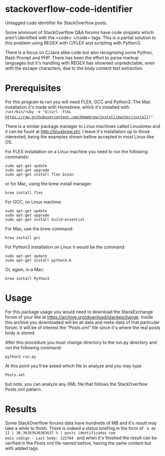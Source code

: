 # stackoverflow-code-identifier
Untagged code identifier for StackOverflow posts.

Some ammount of StackOverflow Q&A forums have code snippets which aren't identified with the &lt;code&gt; &lt;/code&gt; tags. This is a partial solution to this problem using REGEX with C/FLEX and scripting with Python3.

There is a focus on C/Java alike code but also recognising some Python, Bash Prompt and PHP. There has been the effort to parse markup languages but it's handling with REGEX has showned unpredictable, even with the escape characters, due to the body content text extraction.

# Prerequisites

For this program to run you will need FLEX, GCC and Python3.
The Mac installation it's made with Homebrew, whick it's installed with  
<code>/usr/bin/ruby -e "$(curl -fsSL https://raw.githubusercontent.com/Homebrew/install/master/install)"</code>. 

There is a similar package manager to Linux machines called Linuxbrew and it can be fount at http://linuxbrew.sh/. I leave it's installation up to those interested, being the examples shown bellow accepted in most Linux-like OS.

For FLEX installation on a Linux machine you need to run the following commands:
  ```
  sudo apt-get update 
  sudo apt-get upgrade 
  sudo apt-get install flex bison
  ```
  or for Mac, using the brew install manager:
  ```
  brew install flex
  ```

For GCC, on Linux machine:
  ```
  sudo apt-get update
  sudo apt-get upgrade
  sudo apt-get install build-essential
  ```
  For Mac, use the brew command:
  ``` 
  brew install gcc
  ```
For Python3 installation on Linux it would be the command:
  ```
  sudo apt-get update
  sudo apt-get install python3.6
  ```
  Or, again, in a Mac:
  ```
  brew install Python3
  ```


# Usage

For this package usage you would need to download the StackExchange forum of your like at https://archive.org/download/stackexchange. Inside this archive you downloaded will be all data and meta-data of that particular forum. It will be of interest the "Posts.xml" file since it's where the real posts body is stored. 

After this procedure you must change directory to the run.py directory and run the following command:
```
python3 run.py
```
At this point you'll be asked which file to analyze and you may type
``` 
Posts.xml
```
but note, you can analyze any XML file that follows the StackOverflow Posts.xml pattern.

# Results
Some StackOverflow forums data have hundreds of MB and it's result may take a while to finish. There is indeed a status briefing in the form of <code> 4  de  11  ( 36.36363636363637 % ) posts identificados com mais codigo - Last body:  122764  </code> and when it's finished the result can be verified in the Posts.xml file named before, having the same content but with added tags.


